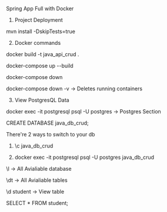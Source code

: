 Spring App Full with Docker

1. Project Deployment

mvn install -DskipTests=true

2. Docker commands

docker build -t java_api_crud .

docker-compose up --build

docker-compose down

docker-compose down -v -> Deletes running containers

3. View PostgresQL Data

docker exec -it postgresql psql -U postgres -> Postgres Section

CREATE DATABASE java_db_crud;

There're 2 ways to switch to your db

1. \c java_db_crud

2. docker exec -it postgresql psql -U postgres java_db_crud

\l -> All Avialiable database

\dt -> All Avialiable tables

\d student -> View table

SELECT * FROM student;
